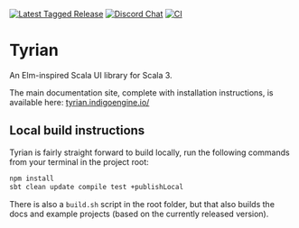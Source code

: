 [![Latest Tagged Release](https://img.shields.io/badge/dynamic/json?color=purple&label=latest%20release&query=%24%5B0%5D.name&url=https%3A%2F%2Fapi.github.com%2Frepos%2FPurpleKingdomGames%2Ftyrian%2Ftags)](https://github.com/PurpleKingdomGames/tyrian/releases)
[![Discord Chat](https://img.shields.io/discord/716435281208672356?color=blue&label=discord)](https://discord.com/channels/716435281208672356)
[![CI](https://github.com/PurpleKingdomGames/tyrian/actions/workflows/ci.yml/badge.svg)](https://github.com/PurpleKingdomGames/tyrian/actions/workflows/ci.yml)

# Tyrian

An Elm-inspired Scala UI library for Scala 3.

The main documentation site, complete with installation instructions, is available here:
[tyrian.indigoengine.io/](tyrian.indigoengine.io/)

## Local build instructions

Tyrian is fairly straight forward to build locally, run the following commands from your terminal in the project root:

```sh
npm install
sbt clean update compile test +publishLocal
```

There is also a `build.sh` script in the root folder, but that also builds the docs and example projects (based on the currently released version).
